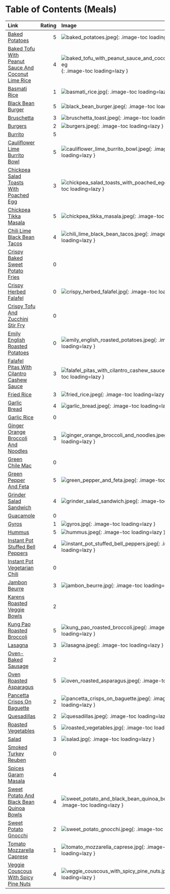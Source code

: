 # Table of Contents (Meals)

| Link                                                                                                          |   Rating | Image                                                                                                                                             |
|:--------------------------------------------------------------------------------------------------------------|---------:|:--------------------------------------------------------------------------------------------------------------------------------------------------|
| [Baked Potatoes](./baked_potatoes.md)                                                                         |        5 | ![baked_potatoes.jpeg](./baked_potatoes.jpeg){: .image-toc loading=lazy }                                                                         |
| [Baked Tofu With Peanut Sauce And Coconut Lime Rice](./baked_tofu_with_peanut_sauce_and_coconut_lime_rice.md) |        4 | ![baked_tofu_with_peanut_sauce_and_coconut_lime_rice.jpeg](./baked_tofu_with_peanut_sauce_and_coconut_lime_rice.jpeg){: .image-toc loading=lazy } |
| [Basmati Rice](./basmati_rice.md)                                                                             |        1 | ![basmati_rice.jpg](./basmati_rice.jpg){: .image-toc loading=lazy }                                                                               |
| [Black Bean Burger](./black_bean_burger.md)                                                                   |        5 | ![black_bean_burger.jpeg](./black_bean_burger.jpeg){: .image-toc loading=lazy }                                                                   |
| [Bruschetta](./bruschetta.md)                                                                                 |        3 | ![bruschetta_toast.jpeg](./bruschetta_toast.jpeg){: .image-toc loading=lazy }                                                                     |
| [Burgers](./burgers.md)                                                                                       |        2 | ![burgers.jpeg](./burgers.jpeg){: .image-toc loading=lazy }                                                                                       |
| [Burrito](./burrito.md)                                                                                       |        5 | <!-- TODO: Capture image -->                                                                                                                      |
| [Cauliflower Lime Burrito Bowl](./cauliflower_lime_burrito_bowl.md)                                           |        5 | ![cauliflower_lime_burrito_bowl.jpeg](./cauliflower_lime_burrito_bowl.jpeg){: .image-toc loading=lazy }                                           |
| [Chickpea Salad Toasts With Poached Egg](./chickpea_salad_toasts_with_poached_egg.md)                         |        3 | ![chickpea_salad_toasts_with_poached_egg.jpeg](./chickpea_salad_toasts_with_poached_egg.jpeg){: .image-toc loading=lazy }                         |
| [Chickpea Tikka Masala](./chickpea_tikka_masala.md)                                                           |        5 | ![chickpea_tikka_masala.jpeg](./chickpea_tikka_masala.jpeg){: .image-toc loading=lazy }                                                           |
| [Chili Lime Black Bean Tacos](./chili_lime_black_bean_tacos.md)                                               |        4 | ![chili_lime_black_bean_tacos.jpeg](./chili_lime_black_bean_tacos.jpeg){: .image-toc loading=lazy }                                               |
| [Crispy Baked Sweet Potato Fries](./crispy_baked_sweet_potato_fries.md)                                       |        0 | <!-- TODO: Capture image -->                                                                                                                      |
| [Crispy Herbed Falafel](./crispy_herbed_falafel.md)                                                           |        0 | ![crispy_herbed_falafel.jpg](./crispy_herbed_falafel.jpg){: .image-toc loading=lazy }                                                             |
| [Crispy Tofu And Zucchini Stir Fry](./crispy_tofu_and_zucchini_stir_fry.md)                                   |        0 | <!-- TODO: Capture image -->                                                                                                                      |
| [Emily English Roasted Potatoes](./emily_english_roasted_potatoes.md)                                         |        0 | ![emily_english_roasted_potatoes.jpeg](./emily_english_roasted_potatoes.jpeg){: .image-toc loading=lazy }                                         |
| [Falafel Pitas With Cilantro Cashew Sauce](./falafel_pitas_with_cilantro_cashew_sauce.md)                     |        3 | ![falafel_pitas_with_cilantro_cashew_sauce.jpeg](./falafel_pitas_with_cilantro_cashew_sauce.jpeg){: .image-toc loading=lazy }                     |
| [Fried Rice](./fried_rice.md)                                                                                 |        3 | ![fried_rice.jpeg](./fried_rice.jpeg){: .image-toc loading=lazy }                                                                                 |
| [Garlic Bread](./garlic_bread.md)                                                                             |        4 | ![garlic_bread.jpeg](./garlic_bread.jpeg){: .image-toc loading=lazy }                                                                             |
| [Garlic Rice](./garlic_rice.md)                                                                               |        0 | <!-- TODO: Capture image -->                                                                                                                      |
| [Ginger Orange Broccoli And Noodles](./ginger_orange_broccoli_and_noodles.md)                                 |        3 | ![ginger_orange_broccoli_and_noodles.jpeg](./ginger_orange_broccoli_and_noodles.jpeg){: .image-toc loading=lazy }                                 |
| [Green Chile Mac](./green_chile_mac.md)                                                                       |        0 | <!-- TODO: Capture image -->                                                                                                                      |
| [Green Pepper And Feta](./green_pepper_and_feta.md)                                                           |        5 | ![green_pepper_and_feta.jpeg](./green_pepper_and_feta.jpeg){: .image-toc loading=lazy }                                                           |
| [Grinder Salad Sandwich](./grinder_salad_sandwich.md)                                                         |        4 | ![grinder_salad_sandwich.jpeg](./grinder_salad_sandwich.jpeg){: .image-toc loading=lazy }                                                         |
| [Guacamole](./guacamole.md)                                                                                   |        0 | <!-- TODO: Capture image -->                                                                                                                      |
| [Gyros](./gyros.md)                                                                                           |        1 | ![gyros.jpg](./gyros.jpg){: .image-toc loading=lazy }                                                                                             |
| [Hummus](./hummus.md)                                                                                         |        5 | ![hummus.jpeg](./hummus.jpeg){: .image-toc loading=lazy }                                                                                         |
| [Instant Pot Stuffed Bell Peppers](./instant_pot_stuffed_bell_peppers.md)                                     |        4 | ![instant_pot_stuffed_bell_peppers.jpeg](./instant_pot_stuffed_bell_peppers.jpeg){: .image-toc loading=lazy }                                     |
| [Instant Pot Vegetarian Chili](./instant_pot_vegetarian_chili.md)                                             |        0 | <!-- TODO: Capture image -->                                                                                                                      |
| [Jambon Beurre](./jambon_beurre.md)                                                                           |        3 | ![jambon_beurre.jpg](./jambon_beurre.jpg){: .image-toc loading=lazy }                                                                             |
| [Karens Roasted Veggie Bowls](./karens_roasted_veggie_bowls.md)                                               |        2 | <!-- TODO: Capture image -->                                                                                                                      |
| [Kung Pao Roasted Broccoli](./kung_pao_roasted_broccoli.md)                                                   |        5 | ![kung_pao_roasted_broccoli.jpeg](./kung_pao_roasted_broccoli.jpeg){: .image-toc loading=lazy }                                                   |
| [Lasagna](./lasagna.md)                                                                                       |        3 | ![lasagna.jpeg](./lasagna.jpeg){: .image-toc loading=lazy }                                                                                       |
| [Oven-Baked Sausage](./oven-baked_sausage.md)                                                                 |        2 | <!-- TODO: Capture image -->                                                                                                                      |
| [Oven Roasted Asparagus](./oven_roasted_asparagus.md)                                                         |        5 | ![oven_roasted_asparagus.jpeg](./oven_roasted_asparagus.jpeg){: .image-toc loading=lazy }                                                         |
| [Pancetta Crisps On Baguette](./pancetta_crisps_on_baguette.md)                                               |        2 | ![pancetta_crisps_on_baguette.jpeg](./pancetta_crisps_on_baguette.jpeg){: .image-toc loading=lazy }                                               |
| [Quesadillas](./quesadillas.md)                                                                               |        2 | ![quesadillas.jpeg](./quesadillas.jpeg){: .image-toc loading=lazy }                                                                               |
| [Roasted Vegetables](./roasted_vegetables.md)                                                                 |        5 | ![roasted_vegetables.jpg](./roasted_vegetables.jpg){: .image-toc loading=lazy }                                                                   |
| [Salad](./salad.md)                                                                                           |        3 | ![salad.jpg](./salad.jpg){: .image-toc loading=lazy }                                                                                             |
| [Smoked Turkey Reuben](./smoked_turkey_reuben.md)                                                             |        0 | <!-- TODO: Capture image -->                                                                                                                      |
| [Spices Garam Masala](./spices_garam_masala.md)                                                               |        4 | <!-- TODO: Capture image -->                                                                                                                      |
| [Sweet Potato And Black Bean Quinoa Bowls](./sweet_potato_and_black_bean_quinoa_bowls.md)                     |        4 | ![sweet_potato_and_black_bean_quinoa_bowls.jpeg](./sweet_potato_and_black_bean_quinoa_bowls.jpeg){: .image-toc loading=lazy }                     |
| [Sweet Potato Gnocchi](./sweet_potato_gnocchi.md)                                                             |        2 | ![sweet_potato_gnocchi.jpeg](./sweet_potato_gnocchi.jpeg){: .image-toc loading=lazy }                                                             |
| [Tomato Mozzarella Caprese](./tomato_mozzarella_caprese.md)                                                   |        1 | ![tomato_mozzarella_caprese.jpg](./tomato_mozzarella_caprese.jpg){: .image-toc loading=lazy }                                                     |
| [Veggie Couscous With Spicy Pine Nuts](./veggie_couscous_with_spicy_pine_nuts.md)                             |        4 | ![veggie_couscous_with_spicy_pine_nuts.jpeg](./veggie_couscous_with_spicy_pine_nuts.jpeg){: .image-toc loading=lazy }                             |
